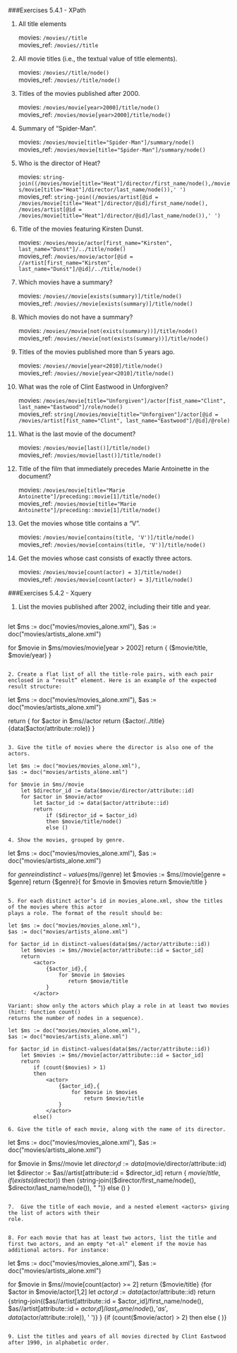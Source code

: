 ###Exercises 5.4.1 - XPath

1. All title elements
	
	movies: `/movies//title` <br>
	movies_ref: `/movies//title`

2. All movie titles (i.e., the textual value of title elements).
	
	movies: `/movies//title/node()` <br>
	movies_ref: `/movies//title/node()`
	
3. Titles of the movies published after 2000.

	movies: `/movies/movie[year>2000]/title/node()` <br>
	movies_ref: `/movies/movie[year>2000]/title/node()`

4. Summary of “Spider-Man”.

	movies: `/movies/movie[title="Spider-Man"]/summary/node()` <br>
	movies_ref: `/movies/movie[title="Spider-Man"]/summary/node()`

5. Who is the director of Heat?

	movies: `string-join((/movies/movie[title="Heat"]/director/first_name/node(),/movies/movie[title="Heat"]/director/last_name/node()),' ')` <br>
	movies_ref: `string-join((/movies/artist[@id = /movies/movie[title="Heat"]/director/@id]/first_name/node(),
/movies/artist[@id = /movies/movie[title="Heat"]/director/@id]/last_name/node()),' ')`

6. Title of the movies featuring Kirsten Dunst.

	movies: `/movies/movie/actor[first_name="Kirsten", last_name="Dunst"]/../title/node()`<br>
	movies_ref: `/movies/movie/actor[@id = //artist[first_name="Kirsten", last_name="Dunst"]/@id]/../title/node()`
	
7. Which movies have a summary?

	movies: `/movies//movie[exists(summary)]/title/node()`<br>
	movies_ref: `/movies//movie[exists(summary)]/title/node()`
	
8. Which movies do not have a summary?

	movies: `/movies//movie[not(exists(summary))]/title/node()`<br>
	movies_ref: `/movies//movie[not(exists(summary))]/title/node()`
	
9. Titles of the movies published more than 5 years ago.

	movies: `/movies//movie[year<2010]/title/node()`<br>
	movies_ref: `/movies//movie[year<2010]/title/node()`
	
10. What was the role of Clint Eastwood in Unforgiven?

	movies: `/movies/movie[title="Unforgiven"]/actor[fist_name="Clint", last_name="Eastwood"]/role/node()`<br>
	movies_ref: `string(/movies/movie[title="Unforgiven"]/actor[@id = /movies/artist[fist_name="Clint", last_name="Eastwood"]/@id]/@role)`
	
11. What is the last movie of the document?

	movies: `/movies/movie[last()]/title/node()`<br>
	movies_ref: `/movies/movie[last()]/title/node()`
	
12. Title of the film that immediately precedes Marie Antoinette in the document?

	movies: `/movies/movie[title="Marie Antoinette"]/preceding::movie[1]/title/node()`<br>
	movies_ref: `/movies/movie[title="Marie Antoinette"]/preceding::movie[1]/title/node()`
	
13. Get the movies whose title contains a “V”.

	movies: `/movies/movie[contains(title, 'V')]/title/node()` <br>
	movies_ref: `/movies/movie[contains(title, 'V')]/title/node()`
	
14. Get the movies whose cast consists of exactly three actors.

	movies: `/movies/movie[count(actor) = 3]/title/node()`<br>
	movies_ref: `/movies/movie[count(actor) = 3]/title/node()`
	
###Exercises 5.4.2 - Xquery

1. List the movies published after 2002, including their title and year.
    ```
let $ms := doc("movies/movies_alone.xml"),
    $as := doc("movies/artists_alone.xml")

for $movie in $ms/movies/movie[year > 2002]
    return <movie> { ($movie/title, $movie/year) } </movie>
   ```

2. Create a flat list of all the title-role pairs, with each pair enclosed in a “result” element. Here is an example of the expected result structure:

  ```
let $ms := doc("movies/movies_alone.xml"),
    $as := doc("movies/artists_alone.xml")

return
    <results>
    { for $actor in $ms//actor
        return 
            <result>
                {$actor/../title}
                <role>{data($actor/attribute::role)}</role>
            </result>
    }
    </results>
  ```

3. Give the title of movies where the director is also one of the actors.

  ```
	let $ms := doc("movies/movies_alone.xml"),
	$as := doc("movies/artists_alone.xml")
	
	for $movie in $ms//movie
	    let $director_id := data($movie/director/attribute::id)
	    for $actor in $movie/actor
	        let $actor_id := data($actor/attribute::id)            
	        return
	            if ($director_id = $actor_id)
	            then $movie/title/node()
	            else ()
  ```
4. Show the movies, grouped by genre.
  ```
  let $ms := doc("movies/movies_alone.xml"),
    $as := doc("movies/artists_alone.xml")
    
for $genre in distinct-values($ms//genre)
    let $movies := $ms//movie[genre = $genre]
    return 
        <genre>
        {$genre}{
            for $movie in $movies
                return $movie/title
        }
        </genre>
  ```

5. For each distinct actor’s id in movies_alone.xml, show the titles of the movies where this actor
plays a role. The format of the result should be:
  ```
	let $ms := doc("movies/movies_alone.xml"),
	$as := doc("movies/artists_alone.xml")
	
	for $actor_id in distinct-values(data($ms//actor/attribute::id))
	    let $movies := $ms//movie[actor/attribute::id = $actor_id]
	    return 
	        <actor>
	            {$actor_id},{
	                for $movie in $movies
	                   return $movie/title
	            }
	        </actor>
  ```
Variant: show only the actors which play a role in at least two movies (hint: function count()
returns the number of nodes in a sequence).
  ```
   	let $ms := doc("movies/movies_alone.xml"),
	$as := doc("movies/artists_alone.xml")
	
	for $actor_id in distinct-values(data($ms//actor/attribute::id))
	    let $movies := $ms//movie[actor/attribute::id = $actor_id]
	    return 
	        if (count($movies) > 1)
	        then
	            <actor>
	                {$actor_id},{
	                    for $movie in $movies
	                        return $movie/title
	                }
	            </actor>
	        else()
  ```
6. Give the title of each movie, along with the name of its director.
  
  ```
  let $ms := doc("movies/movies_alone.xml"),
    $as := doc("movies/artists_alone.xml")
    
for $movie in $ms//movie
    let $director_id := data($movie/director/attribute::id)
    let $director := $as//artist[attribute::id = $director_id]
    return
        <movie> {
        $movie/title,
        if (exists($director))
        then <director>{string-join(($director/first_name/node(), $director/last_name/node()), " ")}</director>
        else ()
        } </movie>
  ```
  
7.  Give the title of each movie, and a nested element <actors> giving the list of actors with their
role.


8. For each movie that has at least two actors, list the title and first two actors, and an empty "et-al" element if the movie has additional actors. For instance:

   ```
let $ms := doc("movies/movies_alone.xml"),
    $as := doc("movies/artists_alone.xml")
    
for $movie in $ms//movie[count(actor) >= 2]
return 
        <movie>
            {$movie/title}
            {for $actor in $movie/actor[1,2]
                let $actor_id := data($actor/attribute::id)
                return
                    <actor>{string-join(($as//artist[attribute::id = $actor_id]/first_name/node(),
                                         $as//artist[attribute::id = $actor_id]/last_name/node(),
                                         'as',
                                          data($actor/attribute::role)), ' ')}</actor>
            }
            {if (count($movie/actor) > 2) then
              <et-al/> else ( )}
       </movie>

  ```

9. List the titles and years of all movies directed by Clint Eastwood after 1990, in alphabetic order.
